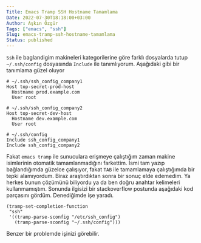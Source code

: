 ```yaml
---
Title: Emacs Tramp SSH Hostname Tamamlama
Date: 2022-07-30T18:18:00+03:00
Author: Aşkın Özgür
Tags: ["emacs", "ssh"]
Slug: emacs-tramp-ssh-hostname-tamamlama
Status: published
---
```


`Ssh` ile baglandigim makineleri kategorilerine göre farklı dosyalarda tutup `~/.ssh/config` dosyasında `Include` ile tanımlıyorum.
Aşağıdaki gibi bir tanımlama güzel oluyor


```config
# ~/.ssh/ssh_config_company1
Host top-secret-prod-host
  Hostname prod.example.com
  User root
  
# ~/.ssh/ssh_config_company2
Host top-secret-dev-host
  Hostname dev.example.com
  User root

# ~/.ssh/config
Include ssh_config_company1
Include ssh_config_company2
```

Fakat `emacs tramp` ile sunuculara erişmeye çalıştığım zaman makine isimlerinin otomatik tamamlanmadığını farkettim.
İsmi tam yazıp bağlandığımda güzelce çalışıyor, fakat `TAB` ile tamamlamaya çalıştığımda bir tepki alamıyordum.
Biraz araştırdıktan sonra bir sonuç elde edemedim. Ya herkes bunun çözümünü biliyordu ya da ben doğru anahtar kelimeleri kullanmamıştım.
Sonunda ilgisizi bir stackoverflow postunda aşağıdaki kod parçasını gördüm. Denediğimde işe yaradı.

```elisp
(tramp-set-completion-function
 "ssh"
 '((tramp-parse-sconfig "/etc/ssh_config")
   (tramp-parse-sconfig "~/.ssh/config")))
```

Benzer bir problemde işinizi görebilir.
 

<!--more-->
